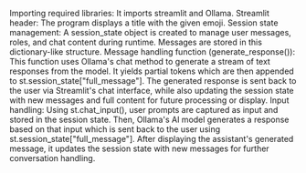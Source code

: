 Importing required libraries: It imports streamlit and Ollama.
Streamlit header: The program displays a title with the given emoji.
Session state management: A session_state object is created to manage user messages, roles, and chat content during runtime. Messages are stored in this dictionary-like structure.
Message handling function (generate_response()): This function uses Ollama's chat method to generate a stream of text responses from the model. It yields partial tokens which are then appended to st.session_state["full_message"]. The generated response is sent back to the user via Streamlit's chat interface, while also updating the session state with new messages and full content for future processing or display.
Input handling: Using st.chat_input(), user prompts are captured as input and stored in the session state. Then, Ollama's AI model generates a response based on that input which is sent back to the user using st.session_state["full_message"]. After displaying the assistant's generated message, it updates the session state with new messages for further conversation handling.
